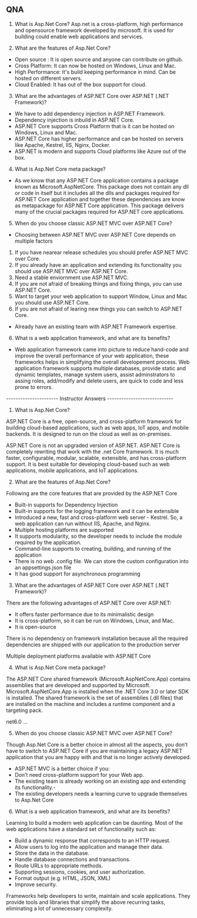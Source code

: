 ## QNA

1. What is Asp.Net Core?
   Asp.net is a cross-platform, high performance and opensource framework developed by microsoft. It is used for building could enable web applications and services.

2. What are the features of Asp.Net Core?

- Open source : It is open source and anyone can contribute on github.
- Cross Platform: It can now be hosted on Windows, Linux and Mac.
- High Performance: It's build keeping performance in mind. Can be hosted on different servers.
- Cloud Enabled: It has out of the box support for cloud.

3. What are the advantages of ASP.NET Core over ASP.NET (.NET Framework)?

- We have to add dependency injection in ASP.NET Framework.
- Dependency injection is inbuild in ASP.NET Core.
- ASP.NET Core supports Cross Platform that is it can be hosted on Windows, Linux and Mac.
- ASP.NET Core has higher performance and can be hosted on servers like Apache, Kestrel, IIS, Nginx, Docker.
- ASP.NET is modern and supports Cloud platforms like Azure out of the box.

4. What is Asp.Net Core meta package?

- As we know that any ASP.NET Core application contains a package known as Microsoft.AspNetCore.
  This package does not contain any dll or code in itself but it includes all the dlls and packages required for ASP.NET Core application and together these dependencies are know as metapackage for ASP.NET Core application.
  This package delivers many of the crucial packages required for ASP.NET core applications.

5. When do you choose classic ASP.NET MVC over ASP.NET Core?

- Choosing between ASP.NET MVC over ASP.NET Core depends on multiple factors

1. If you have nearear release schedules you should prefer ASP.NET MVC over Core.
2. If you already have an application and extending its functionality you should use ASP.NET MVC over ASP.NET Core.
3. Need a stable enviornment use ASP.NET MVC.
4. If you are not afraid of breaking things and fixing things, you can use ASP.NET Core.
5. Want to target your web application to support Window, Linux and Mac you should use ASP.NET Core.
6. If you are not afraid of learing new things you can switch to ASP.NET Core.

- Already have an existing team with ASP.NET Framework expertise.

6. What is a web application framework, and what are its benefits?

- Web application framework came into picture to reduce hand-code and improve the overall performance of your web application, these frameworks helps in simplifying the overall developement process. Web application framework supports multiple databases, provide static and dynamic templates, manage system users, assist adminstrators to assing roles, add/modify and delete users, are quick to code and less prone to errors.

---------------------- Instructor Answers ----------------------------

1. What is Asp.Net Core?

ASP.NET Core is a free, open-source, and cross-platform framework for building cloud-based applications, such as web apps, IoT apps, and mobile backends. It is designed to run on the cloud as well as on-premises.

ASP.NET Core is not an upgraded version of ASP.NET. ASP.NET Core is completely rewriting that work with the .net Core framework. It is much faster, configurable, modular, scalable, extensible, and has cross-platform support. It is best suitable for developing cloud-based such as web applications, mobile applications, and IoT applications.

2. What are the features of Asp.Net Core?

Following are the core features that are provided by the ASP.NET Core

- Built-in supports for Dependency Injection
- Built-in supports for the logging framework and it can be extensible
- Introduced a new, fast and cross-platform web server - Kestrel. So, a web application can run without IIS, Apache, and Nginx.
- Multiple hosting platforms are supported
- It supports modularity, so the developer needs to include the module required by the application.
- Command-line supports to creating, building, and running of the application
- There is no web .config file. We can store the custom configuration into an appsettings.json file
- It has good support for asynchronous programming

3. What are the advantages of ASP.NET Core over ASP.NET (.NET Framework)?

There are the following advantages of ASP.NET Core over ASP.NET:

- It offers faster performance due to its minimalistic design
- It is cross-platform, so it can be run on Windows, Linux, and Mac.
- It is open-source

There is no dependency on framework installation because all the required dependencies are shipped with our application to the production server

Multiple deployment platforms available with ASP.NET Core

4. What is Asp.Net Core meta package?

The ASP.NET Core shared framework (Microsoft.AspNetCore.App) contains assemblies that are developed and supported by Microsoft. Microsoft.AspNetCore.App is installed when the .NET Core 3.0 or later SDK is installed. The shared framework is the set of assemblies (.dll files) that are installed on the machine and includes a runtime component and a targeting pack.

<Project Sdk="Microsoft.NET.Sdk.Web">
  <PropertyGroup>
    <TargetFramework>net6.0</TargetFramework>
  </PropertyGroup>
    ...
</Project>

5. When do you choose classic ASP.NET MVC over ASP.NET Core?

Though Asp.Net Core is a better choice in almost all the aspects, you don’t have to switch to ASP.NET Core if you are maintaining a legacy ASP.NET application that you are happy with and that is no longer actively developed.

- ASP.NET MVC is a better choice if you:
- Don’t need cross-platform support for your Web app.
- The existing team is already working on an existing app and extending its functionality.-
- The existing developers needs a learning curve to upgrade themselves to Asp.Net Core

6. What is a web application framework, and what are its benefits?

Learning to build a modern web application can be daunting. Most of the web applications have a standard set of functionality such as:

- Build a dynamic response that corresponds to an HTTP request.
- Allow users to log into the application and manage their data.
- Store the data in the database.
- Handle database connections and transactions.
- Route URLs to appropriate methods.
- Supporting sessions, cookies, and user authorization.
- Format output (e.g. HTML, JSON, XML)
- Improve security.

Frameworks help developers to write, maintain and scale applications. They provide tools and libraries that simplify the above recurring tasks, eliminating a lot of unnecessary complexity.
